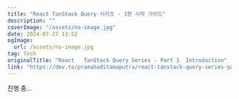 ```yaml
---
title: "React TanStack Query 시리즈 - 1편 시작 가이드"
description: ""
coverImage: "/assets/no-image.jpg"
date: 2024-07-27 13:52
ogImage: 
  url: /assets/no-image.jpg
tag: Tech
originalTitle: "React   TanStack Query Series - Part 1  Introduction"
link: "https://dev.to/pramahaditamaputra/react-tanstack-query-series-part-1-introduction-4i87"
---
```



진행 중...